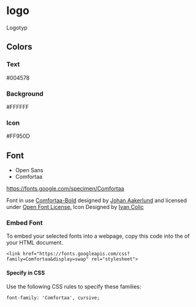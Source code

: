 # logo
Logotyp


## Colors

### Text
  
  #004578

### Background

  #FFFFFF
  
### Icon

  #FF950D


## Font

+ Open Sans
+ Comfortaa

https://fonts.google.com/specimen/Comfortaa


Font in use <a target="_blank" href="https://fonts.google.com/specimen/Comfortaa">Comfortaa-Bold</a> designed by
  <a target="_blank" href="https://aajohan.deviantart.com/">Johan Aakerlund</a>
  and licensed under
  <a target="_blank" href="http://scripts.sil.org/cms/scripts/page.php?site_id=nrsi&amp;id=OFL_web">Open Font License.</a>
    Icon Designed by
    <a target="_blank" href="https://thenounproject.com/Ivanisawesome">Ivan Colic</a>
    
    
### Embed Font

To embed your selected fonts into a webpage, copy this code into the <head> of your HTML document.

    <link href="https://fonts.googleapis.com/css?family=Comfortaa&display=swap" rel="stylesheet">
  
#### Specify in CSS

Use the following CSS rules to specify these families:

    font-family: 'Comfortaa', cursive;


